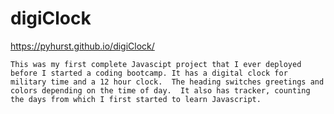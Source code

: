 # digiClock

https://pyhurst.github.io/digiClock/

    This was my first complete Javascipt project that I ever deployed before I started a coding bootcamp. It has a digital clock for military time and a 12 hour clock.  The heading switches greetings and colors depending on the time of day.  It also has tracker, counting the days from which I first started to learn Javascript.
